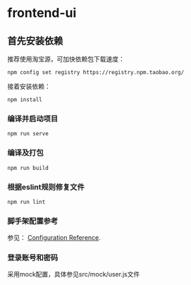# frontend-ui

## 首先安装依赖
推荐使用淘宝源，可加快依赖包下载速度：
```
npm config set registry https://registry.npm.taobao.org/
```
接着安装依赖：
```
npm install
```

### 编译并启动项目
```
npm run serve
```

### 编译及打包
```
npm run build 
```

### 根据eslint规则修复文件
```
npm run lint
```

### 脚手架配置参考
参见： [Configuration Reference](https://cli.vuejs.org/config/).

### 登录账号和密码
采用mock配置，具体参见src/mock/user.js文件
